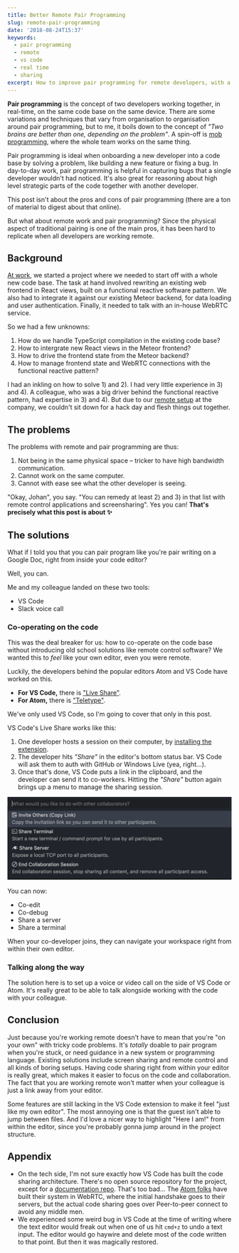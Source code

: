 ```yaml
---
title: Better Remote Pair Programming
slug: remote-pair-programming
date: '2018-08-24T15:37'
keywords:
  - pair programming
  - remote
  - vs code
  - real time
  - sharing
excerpt: How to improve pair programming for remote developers, with a few simple tools.
---
```


**Pair programming** is the concept of two developers working together, in real-time, on the same code base on the same device. There are some variations and techniques that vary from organisation to organisation around pair programming, but to me, it boils down to the concept of _"Two brains are better than one, depending on the problem"_. A spin-off is [mob programming](https://en.wikipedia.org/wiki/Mob_programming), where the whole team works on the same thing.

Pair programming is ideal when onboarding a new developer into a code base by solving a problem, like building a new feature or fixing a bug. In day-to-day work, pair programming is helpful in capturing bugs that a single developer wouldn't had noticed. It's also great for reasoning about high level strategic parts of the code together with another developer.

This post isn't about the pros and cons of pair programming (there are a ton of material to digest about that online).

But what about remote work and pair programming? Since the physical aspect of traditional pairing is one of the main pros, it has been hard to replicate when all developers are working remote.

## Background

[At work](http://lookback.io), we started a project where we needed to start off with a whole new code base. The task at hand involved rewriting an existing web frontend in React views, built on a functional reactive software pattern. We also had to integrate it against our existing Meteor backend, for data loading and user authentication. Finally, it needed to talk with an in-house WebRTC service.

So we had a few unknowns:

1. How do we handle TypeScript compilation in the existing code base?
2. How to intergrate new React views in the Meteor frontend?
3. How to drive the frontend state from the Meteor backend?
4. How to manage frontend state and WebRTC connections with the functional reactive pattern?

I had an inkling on how to solve 1) and 2). I had very little experience in 3) and 4). A colleague, who was a big driver behind the functional reactive pattern, had expertise in 3) and 4). But due to our [remote setup](/writings/intimate-remote-work/) at the company, we couldn't sit down for a hack day and flesh things out together.

## The problems

The problems with remote and pair programming are thus:

1. Not being in the same physical space – tricker to have high bandwidth communication.
2. Cannot work on the same computer.
3. Cannot with ease see what the other developer is seeing.

"Okay, Johan", you say. "You can remedy at least 2) and 3) in that list with remote control applications and screensharing". Yes you can! **That's precisely what this post is about ✨**

## The solutions

What if I told you that you can pair program like you're pair writing on a Google Doc, right from inside your code editor?

Well, you can.

Me and my colleague landed on these two tools:

- VS Code
- Slack voice call

### Co-operating on the code

This was the deal breaker for us: how to co-operate on the code base without introducing old school solutions like remote control software? We wanted this to _feel_ like your own editor, even you were remote.

Luckily, the developers behind the popular editors Atom and VS Code have worked on this.

- **For VS Code,** there is ["Live Share"](https://marketplace.visualstudio.com/items?itemName=MS-vsliveshare.vsliveshare).
- **For Atom,** there is ["Teletype"](https://teletype.atom.io/).

We've only used VS Code, so I'm going to cover that only in this post.

VS Code's Live Share works like this:

1. One developer hosts a session on their computer, by [installing the extension](https://marketplace.visualstudio.com/items?itemName=MS-vsliveshare.vsliveshare).
2. The developer hits _"Share"_ in the editor's bottom status bar. VS Code will ask them to auth with GitHub or Windows Live (yea, right…).
3. Once that's done, VS Code puts a link in the clipboard, and the developer can send it to co-workers. Hitting the _"Share"_ button again brings up a menu to manage the sharing session.

<img src="/assets/posts/vs-code-share.png" alt="VS Code" style="width: 600px">

You can now:

- Co-edit
- Co-debug
- Share a server
- Share a terminal

When your co-developer joins, they can navigate your workspace right from within their own editor.

### Talking along the way

The solution here is to set up a voice or video call on the side of VS Code or Atom. It's really great to be able to talk alongside working with the code with your colleague.

## Conclusion

Just because you're working remote doesn't have to mean that you're "on your own" with tricky code problems. It's _totally_ doable to pair program when you're stuck, or need guidance in a new system or programming language. Existing solutions include screen sharing and remote control and all kinds of boring setups. Having code sharing right from within your editor is really great, which makes it easier to focus on the code and collaboration. The fact that you are working remote won't matter when your colleague is just a link away from your editor.

Some features are still lacking in the VS Code extension to make it feel "just like my own editor". The most annoying one is that the guest isn't able to jump between files. And I'd love a nicer way to highlight "Here I am!" from within the editor, since you're probably gonna jump around in the project structure.

## Appendix

- On the tech side, I'm not sure exactly how VS Code has built the code sharing architecture. There's no open source repository for the project, except for a [documentation repo](https://github.com/MicrosoftDocs/live-share). That's too bad… The [Atom folks](https://teletype.atom.io/) have built their system in WebRTC, where the initial handshake goes to their servers, but the actual code sharing goes over Peer-to-peer connect to avoid any middle men.
- We experienced some weird bug in VS Code at the time of writing where the text editor would freak out when one of us hit `cmd+z` to undo a text input. The editor would go haywire and delete most of the code written to that point. But then it was magically restored.
